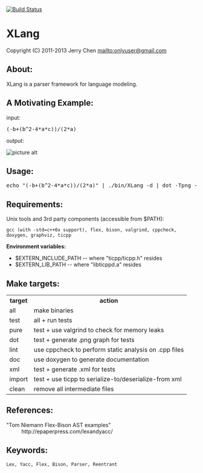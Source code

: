 [![Build Status](https://secure.travis-ci.org/onlyuser/XLang.png)](http://travis-ci.org/onlyuser/XLang)

XLang
=====

Copyright (C) 2011-2013 Jerry Chen <mailto:onlyuser@gmail.com>

About:
------

XLang is a parser framework for language modeling.

A Motivating Example:
---------------------

input:
<pre>
(-b+(b^2-4*a*c))/(2*a)
</pre>

output:

![picture alt](https://sites.google.com/site/onlyuser/files/quadratic.png "(-b+(b^2-4*a*c))/(2*a)")

Usage:
------

<pre>
echo "(-b+(b^2-4*a*c))/(2*a)" | ./bin/XLang -d | dot -Tpng -oquadratic.png
</pre>

Requirements:
-------------

Unix tools and 3rd party components (accessible from $PATH):

    gcc (with -std=c++0x support), flex, bison, valgrind, cppcheck, doxygen, graphviz, ticpp

**Environment variables:**

* $EXTERN_INCLUDE_PATH -- where "ticpp/ticpp.h" resides
* $EXTERN_LIB_PATH     -- where "libticppd.a" resides

Make targets:
-------------

<table>
    <tr><th> target </th><th> action                                                </th></tr>
    <tr><td> all    </td><td> make binaries                                         </td></tr>
    <tr><td> test   </td><td> all + run tests                                       </td></tr>
    <tr><td> pure   </td><td> test + use valgrind to check for memory leaks         </td></tr>
    <tr><td> dot    </td><td> test + generate .png graph for tests                  </td></tr>
    <tr><td> lint   </td><td> use cppcheck to perform static analysis on .cpp files </td></tr>
    <tr><td> doc    </td><td> use doxygen to generate documentation                 </td></tr>
    <tr><td> xml    </td><td> test + generate .xml for tests                        </td></tr>
    <tr><td> import </td><td> test + use ticpp to serialize-to/deserialize-from xml </td></tr>
    <tr><td> clean  </td><td> remove all intermediate files                         </td></tr>
</table>

References:
-----------

<dl>
    <dt>"Tom Niemann Flex-Bison AST examples"</dt>
    <dd>http://epaperpress.com/lexandyacc/</dd>
</dl>

Keywords:
---------

    Lex, Yacc, Flex, Bison, Parser, Reentrant
